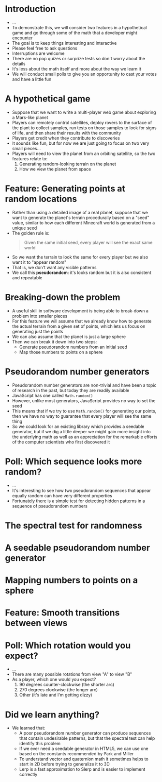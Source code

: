 # Introduction

- ...
- To demonstrate this, we will consider two features
  in a hypothetical game
  and go through some of the math that a developer might encounter
- The goal is to keep things interesting and interactive
- Please feel free to ask questions
- Interruptions are welcome
- There are no pop quizes or surprize tests
  so don't worry about the details
- It's less about the math itself and more about the way we learn it
- We will conduct small polls
  to give you an opportunity to cast your votes
  and have a little fun

# A hypothetical game

- Suppose that we want to write a multi-player web game
  about exploring a Mars-like planet
- Players can remotely control satellites, deploy rovers
  to the surface of the plant to collect samples,
  run tests on those samples to look for signs of life,
  and then share their results with the community
- Players get credit when they contribute to discoveries
- It sounds like fun, but for now we are just going to focus
  on two very small pieces...
- Players will need to view the planet from an orbiting satellite,
  so the two features relate to:
  1. Generating random-looking terrain on the planet
  1. How we view the planet from space

# Feature: Generating points at random locations

- Rather than using a detailed image of a real planet,
  suppose that we want to generate the planet's terrain procedurally
  based on a "seed" value,
  similar to how each different Minecraft world
  is generated from a unique seed
- The golden rule is:
  > Given the same initial seed,
      every player will see the exact same world
- So we want the terrain to look the same for every player
  but we also want it to "appear random"
- That is, we don't want any visible patterns
- We call this **pseudorandom**: it's looks random
  but it is also consistent and repeatable

# Breaking-down the problem

- A useful skill in software development
  is being able to break-down a problem into smaller pieces
- For this feature we will assume that we already know
  how to generate the actual terrain from a given set of points,
  which lets us focus on generating just the points
- We can also assume that the planet is just a large sphere
- Then we can break it down into two steps:
  - Generate pseudorandom numbers from an initial seed
  - Map those numbers to points on a sphere

# Pseudorandom number generators

- Pseudorandom number generators are non-trivial
  and have been a topic of research in the past,
  but today they are readily available
- JavaScript has one called `Math.random()`
- However, unlike most generators, JavaScript
  provides no way to set the seed
- This means that if we try to use `Math.random()`
  for generating our points,
  then we have no way to guarantee
  that every player will see the same thing
- So we could look for an existing library
  which provides a seedable generator,
  but if we dig a little deeper
  we might gain more insight
  into the underlying math
  as well as an appreciation
  for the remarkable efforts
  of the computer scientists who first discovered it

# Poll: Which sequence looks more random?

- ...
- It's interesting to see how two pseudorandom sequences
  that appear equally random
  can have very different properties
- Fortunately there is a simple test
  for detecting hidden patterns
  in a sequence of pseudorandom numbers

# The spectral test for randomness

# A seedable pseudorandom number generator

# Mapping numbers to points on a sphere

# Feature: Smooth transitions between views

# Poll: Which rotation would you expect?

- ...
- There are many possible rotations
  from view "A" to view "B"
- As a player, which one would you expect?
  1. 90 degrees counter-clockwise (the shorter arc)
  1. 270 degrees clockwise (the longer arc)
  1. Other (it's late and I'm getting dizzy)

# Did we learn anything?

- We learned that:
  - A poor pseudorandom number generator
    can produce sequences that contain undesirable patterns,
    but that the spectral test can help identify this problem
  - If we ever need a seedable generator in HTML5,
    we can use one based on the constants recommended
    by Park and Miller
  - To understand vector and quaternion math
    it sometimes helps to start in 2D
    before trying to generalize it to 3D
  - Lerp is a fast approximation to Slerp
    and is easier to implement correctly

